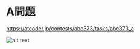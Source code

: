 # A問題
https://atcoder.jp/contests/abc373/tasks/abc373_a

![alt text]('Atcoder_#373/a_javascript.png')